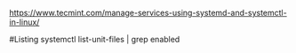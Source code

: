 

https://www.tecmint.com/manage-services-using-systemd-and-systemctl-in-linux/





#Listing
systemctl list-unit-files | grep enabled